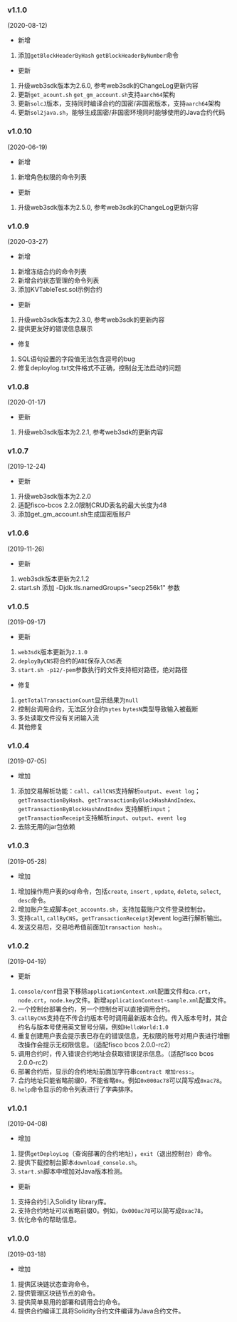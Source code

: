 ### v1.1.0

(2020-08-12)

* 新增
1. 添加`getBlockHeaderByHash` `getBlockHeaderByNumber`命令

* 更新
1. 升级web3sdk版本为2.6.0, 参考web3sdk的ChangeLog更新内容
2. 更新`get_acount.sh` `get_gm_account.sh`支持`aarch64`架构
3. 更新`solcJ`版本，支持同时编译合约的国密/非国密版本，支持`aarch64`架构
4. 更新`sol2java.sh`，能够生成国密/非国密环境同时能够使用的Java合约代码

### v1.0.10

(2020-06-19)

* 新增
1. 新增角色权限的命令列表

* 更新
1. 升级web3sdk版本为2.5.0, 参考web3sdk的ChangeLog更新内容

### v1.0.9

(2020-03-27)

* 新增
1. 新增冻结合约的命令列表
2. 新增合约状态管理的命令列表
3. 添加KVTableTest.sol示例合约

* 更新
1. 升级web3sdk版本为2.3.0, 参考web3sdk的更新内容
2. 提供更友好的错误信息展示

* 修复
1. SQL语句设置的字段值无法包含逗号的bug
2. 修复deploylog.txt文件格式不正确，控制台无法启动的问题

### v1.0.8

(2020-01-17)

* 更新
1. 升级web3sdk版本为2.2.1, 参考web3sdk的更新内容

### v1.0.7

(2019-12-24)

* 更新
1. 升级web3sdk版本为2.2.0
2. 适配fisco-bcos 2.2.0限制CRUD表名的最大长度为48
3. 添加get_gm_account.sh生成国密版账户

### v1.0.6

(2019-11-26)

* 更新
1. web3sdk版本更新为2.1.2
2. start.sh 添加 -Djdk.tls.namedGroups="secp256k1" 参数

### v1.0.5

(2019-09-17)

* 更新
1. `web3sdk`版本更新为`2.1.0`
2. `deployByCNS`将合约的`ABI`保存入`CNS`表
3. `start.sh -p12/-pem`参数执行的文件支持相对路径，绝对路径

* 修复
1. `getTotalTransactionCount`显示结果为`null`
2. 控制台调用合约，无法区分合约`bytes` `bytesN`类型导致输入被截断
3. 多处读取文件没有关闭输入流
4. 其他修复

### v1.0.4

(2019-07-05)

* 增加

1. 添加交易解析功能：`call`、`callCNS`支持解析`output`、`event log`；
    `getTransactionByHash`、`getTransactionByBlockHashAndIndex`、`getTransactionByBlockHashAndIndex` 支持解析`input`；
    `getTransactionReceipt`支持解析`input`、`output`、`event log`
2. 去除无用的jar包依赖


### v1.0.3

(2019-05-28)

* 增加

1. 增加操作用户表的sql命令，包括`create`, `insert` , `update`, `delete`, `select`, `desc`命令。
2. 增加账户生成脚本`get_accounts.sh`，支持加载账户文件登录控制台。
3. 支持`call`, `callByCNS`，`getTransactionReceipt`对event log进行解析输出。
4. 发送交易后，交易哈希值前面加`transaction hash:`。


### v1.0.2

(2019-04-19)

* 更新

1. `console/conf`目录下移除`applicationContext.xml`配置文件和`ca.crt`， `node.crt`，`node.key`文件。新增`applicationContext-sample.xml`配置文件。
2. 一个控制台部署合约，另一个控制台可以直接调用合约。
3. `callByCNS`支持在不传合约版本号时调用最新版本合约。传入版本号时，其合约名与版本号使用英文冒号分隔，例如`HelloWorld:1.0`
4. 重复创建用户表会提示表已存在的错误信息，无权限的账号对用户表进行增删改操作会提示无权限信息。（适配fisco bcos 2.0.0-rc2）
5. 调用合约时，传入错误合约地址会获取错误提示信息。（适配fisco bcos 2.0.0-rc2）
6. 部署合约后，显示的合约地址前面加字符串`contract 增加ress:`。
7. 合约地址只能省略前缀0，不能省略`0x`。例如`0x000ac78`可以简写成`0xac78`。
8. `help`命令显示的命令列表进行了字典排序。


### v1.0.1

(2019-04-08)

* 增加 

1. 提供`getDeployLog`（查询部署的合约地址），`exit`（退出控制台）命令。
2. 提供下载控制台脚本`download_console.sh`。
3. `start.sh`脚本中增加对Java版本检测。

* 更新

1. 支持合约引入Solidity library库。
2. 支持合约地址可以省略前缀0。例如，`0x000ac78`可以简写成`0xac78`。
3. 优化命令的帮助信息。

### v1.0.0

(2019-03-18)

* 增加 

1. 提供区块链状态查询命令。
2. 提供管理区块链节点的命令。
3. 提供简单易用的部署和调用合约命令。
4. 提供合约编译工具将Solidity合约文件编译为Java合约文件。
